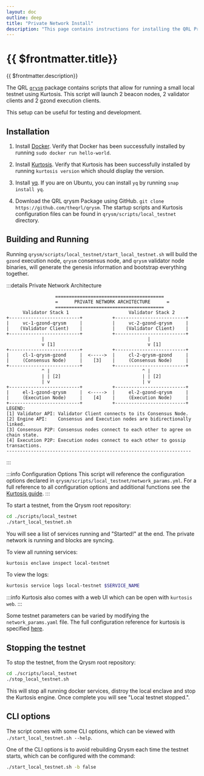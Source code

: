 ```yaml
---
layout: doc
outline: deep
title: "Private Network Install"
description: "This page contains instructions for installing the QRL Project Zond Testnet using Kurtosis as a standalone private network"
---
```


# {{ $frontmatter.title}}

{{ $frontmatter.description}}

The QRL [`qrysm`](https://github.com/theqrl/qrysm) package contains scripts that allow for running a small local testnet using Kurtosis. This script will launch 2 beacon nodes, 2 validator clients and 2 gzond execution clients.

 This setup can be useful for testing and development.


 ## Installation

1. Install [Docker](https://docs.docker.com/get-docker/). Verify that Docker has been successfully installed by running `sudo docker run hello-world`.

1. Install [Kurtosis](https://docs.kurtosis.com/install/). Verify that Kurtosis has been successfully installed by running `kurtosis version` which should display the version.

1. Install [yq](https://github.com/mikefarah/yq). If you are on Ubuntu, you can install `yq` by running `snap install yq`.

1. Download the QRL qrysm Package using GitHub. `git clone https://github.com/theqrl/qrysm`. The startup scripts and Kurtosis configuration files can be found in `qrysm/scripts/local_testnet` directory.

## Building and Running



Running `qrysm/scripts/local_testnet/start_local_testnet.sh` will build the `gzond` execution node, `qrysm` consensus node, and `qrysm` validator node binaries, will generate the genesis information and bootstrap everything together.

:::details Private Network Architecture 

```
                  ========================================
                  =      PRIVATE NETWORK ARCHITECTURE      =
                  ========================================
      Validator Stack 1                      Validator Stack 2
+--------------------------+           +--------------------------+
|     vc-1-gzond-qrysm     |           |     vc-2-gzond-qrysm     |
|    (Validator Client)    |           |    (Validator Client)    |
+--------------------------+           +--------------------------+
             |                                      |
             v [1]                                  v [1]
+--------------------------+           +--------------------------+
|     cl-1-qrysm-gzond     |  <----->  |     cl-2-qrysm-gzond     |
|     (Consensus Node)     |    [3]    |     (Consensus Node)     |
+--------------------------+           +--------------------------+
             ^ |                                  ^ |
             | | [2]                              | | [2]
             | v                                  | v
+--------------------------+           +--------------------------+
|     el-1-gzond-qrysm     |  <----->  |     el-2-gzond-qrysm     |
|     (Execution Node)     |    [4]    |     (Execution Node)     |
+--------------------------+           +--------------------------+
LEGEND:
[1] Validator API: Validator Client connects to its Consensus Node.
[2] Engine API:    Consensus and Execution nodes are bidirectionally linked.
[3] Consensus P2P: Consensus nodes connect to each other to agree on chain state.
[4] Execution P2P: Execution nodes connect to each other to gossip transactions.
--------------------------------------------------------------------
```
:::

:::info Configuration Options
This script will reference the configuration options declared in `qrysm/scripts/local_testnet/network_params.yml`. For a full reference to all configuration options and additional functions see the [Kurtosis guide](/testnet/usage/kurtosis).
:::


To start a testnet, from the Qrysm root repository:

```bash
cd ./scripts/local_testnet
./start_local_testnet.sh
```
You will see a list of services running and "Started!" at the end. The private network is running and blocks are syncing.


To view all running services:

```bash
kurtosis enclave inspect local-testnet
```

To view the logs:

```bash
kurtosis service logs local-testnet $SERVICE_NAME
```

:::info
Kurtosis also comes with a web UI which can be open with `kurtosis web`.
:::

Some testnet parameters can be varied by modifying the `network_params.yaml` file. The full configuration reference for kurtosis is specified [here](https://github.com/theQRL/zond-package?tab=readme-ov-file#configuration).


## Stopping the testnet

To stop the testnet, from the Qrysm root repository:

```bash
cd ./scripts/local_testnet
./stop_local_testnet.sh
```

This will stop all running docker services, distroy the local enclave and stop the Kurtosis engine. Once complete you will see "Local testnet stopped.". 


## CLI options

The script comes with some CLI options, which can be viewed with `./start_local_testnet.sh --help`. 

One of the CLI options is to avoid rebuilding Qrysm each time the testnet starts, which can be configured with the command:

```bash
./start_local_testnet.sh -b false
```


